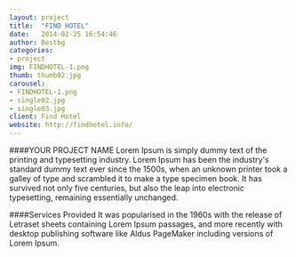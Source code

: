 ```yaml
---
layout: project
title:  "FIND HOTEL"
date:   2014-02-25 16:54:46
author: Bestbg
categories:
- project
img: FINDHOTEL-1.png
thumb: thumb02.jpg
carousel:
- FINDHOTEL-1.png
- single02.jpg
- single03.jpg
client: Find Hotel
website: http://findhotel.info/
---
```

####YOUR PROJECT NAME
Lorem Ipsum is simply dummy text of the printing and typesetting industry. Lorem Ipsum has been the industry's standard dummy text ever since the 1500s, when an unknown printer took a galley of type and scrambled it to make a type specimen book. It has survived not only five centuries, but also the leap into electronic typesetting, remaining essentially unchanged.

####Services Provided
It was popularised in the 1960s with the release of Letraset sheets containing Lorem Ipsum passages, and more recently with desktop publishing software like Aldus PageMaker including versions of Lorem Ipsum.